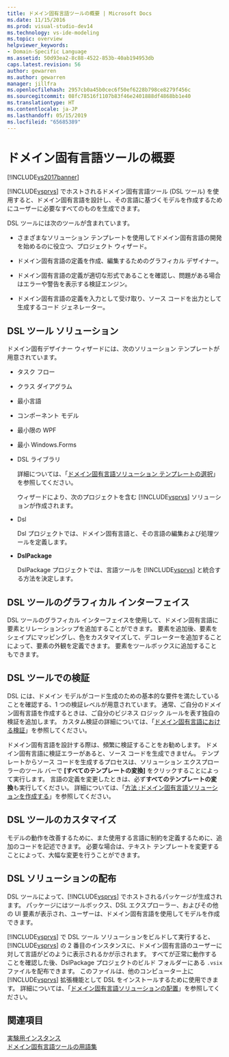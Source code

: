 ```yaml
---
title: ドメイン固有言語ツールの概要 | Microsoft Docs
ms.date: 11/15/2016
ms.prod: visual-studio-dev14
ms.technology: vs-ide-modeling
ms.topic: overview
helpviewer_keywords:
- Domain-Specific Language
ms.assetid: 50d93ea2-8c88-4522-853b-40ab194953db
caps.latest.revision: 56
author: gewarren
ms.author: gewarren
manager: jillfra
ms.openlocfilehash: 2957cb0a45b0cec6f50ef6228b798ce8279f456c
ms.sourcegitcommit: 08fc78516f1107b83f46e2401888df4868bb1e40
ms.translationtype: HT
ms.contentlocale: ja-JP
ms.lasthandoff: 05/15/2019
ms.locfileid: "65685389"
---
```

# <a name="overview-of-domain-specific-language-tools"></a>ドメイン固有言語ツールの概要
[!INCLUDE[vs2017banner](../includes/vs2017banner.md)]

[!INCLUDE[vsprvs](../includes/vsprvs-md.md)] でホストされるドメイン固有言語ツール (DSL ツール) を使用すると、ドメイン固有言語を設計し、その言語に基づくモデルを作成するためにユーザーに必要なすべてのものを生成できます。  
  
 DSL ツールには次のツールが含まれています。  
  
- さまざまなソリューション テンプレートを使用してドメイン固有言語の開発を始めるのに役立つ、プロジェクト ウィザード。  
  
- ドメイン固有言語の定義を作成、編集するためのグラフィカル デザイナー。  
  
- ドメイン固有言語の定義が適切な形式であることを確認し、問題がある場合はエラーや警告を表示する検証エンジン。  
  
- ドメイン固有言語の定義を入力として受け取り、ソース コードを出力として生成するコード ジェネレーター。  
  
## <a name="the-dsl-tools-solution"></a>DSL ツール ソリューション  
 ドメイン固有デザイナー ウィザードには、次のソリューション テンプレートが用意されています。  
  
- タスク フロー  
  
- クラス ダイアグラム  
  
- 最小言語  
  
- コンポーネント モデル  
  
- 最小限の WPF  
  
- 最小 Windows.Forms  
  
- DSL ライブラリ  
  
  詳細については、「[ドメイン固有言語ソリューション テンプレートの選択](../modeling/choosing-a-domain-specific-language-solution-template.md)」を参照してください。  
  
  ウィザードにより、次のプロジェクトを含む [!INCLUDE[vsprvs](../includes/vsprvs-md.md)] ソリューションが作成されます。  
  
- Dsl  
  
   Dsl プロジェクトでは、ドメイン固有言語と、その言語の編集および処理ツールを定義します。  
  
- **DslPackage**  
  
   DslPackage プロジェクトでは、言語ツールを [!INCLUDE[vsprvs](../includes/vsprvs-md.md)] と統合する方法を決定します。  
  
## <a name="the-dsl-tools-graphical-interface"></a>DSL ツールのグラフィカル インターフェイス  
 DSL ツールのグラフィカル インターフェイスを使用して、ドメイン固有言語に要素とリレーションシップを追加することができます。 要素を追加後、要素をシェイプにマッピングし、色をカスタマイズして、デコレーターを追加することによって、要素の外観を定義できます。 要素をツールボックスに追加することもできます。  
  
## <a name="validation-in-dsl-tools"></a>DSL ツールでの検証  
 DSL には、ドメイン モデルがコード生成のための基本的な要件を満たしていることを確認する、1 つの検証レベルが用意されています。 通常、ご自分のドメイン固有言語を作成するときは、ご自分のビジネス ロジック ルールを表す独自の検証を追加します。 カスタム検証の詳細については、「[ドメイン固有言語における検証](../modeling/validation-in-a-domain-specific-language.md)」を参照してください。  
  
 ドメイン固有言語を設計する際は、頻繁に検証することをお勧めします。 ドメイン固有言語に検証エラーがあると、ソース コードを生成できません。 テンプレートからソース コードを生成するプロセスは、ソリューション エクスプローラーのツール バーで **[すべてのテンプレートの変換]** をクリックすることによって実行します。 言語の定義を変更したときは、必ず**すべてのテンプレートの変換**も実行してください。 詳細については、「[方法 :ドメイン固有言語ソリューションを作成する](../modeling/how-to-create-a-domain-specific-language-solution.md)」を参照してください。  
  
## <a name="customization-of-dsl-tools"></a>DSL ツールのカスタマイズ  
 モデルの動作を改善するために、また使用する言語に制約を定義するために、追加のコードを記述できます。 必要な場合は、テキスト テンプレートを変更することによって、大幅な変更を行うことができます。  
  
## <a name="distributing-your-dsl-solution"></a>DSL ソリューションの配布  
 DSL ツールによって、[!INCLUDE[vsprvs](../includes/vsprvs-md.md)] でホストされるパッケージが生成されます。 パッケージにはツールボックス、DSL エクスプローラー、およびその他の UI 要素が表示され、ユーザーは、ドメイン固有言語を使用してモデルを作成できます。  
  
 [!INCLUDE[vsprvs](../includes/vsprvs-md.md)] で DSL ツール ソリューションをビルドして実行すると、[!INCLUDE[vsprvs](../includes/vsprvs-md.md)] の 2 番目のインスタンスに、ドメイン固有言語のユーザーに対して言語がどのように表示されるかが示されます。 すべてが正常に動作することを確認した後、DslPackage プロジェクトのビルド フォルダーにある `.vsix` ファイルを配布できます。 このファイルは、他のコンピューター上に [!INCLUDE[vsprvs](../includes/vsprvs-md.md)] 拡張機能として DSL をインストールするために使用できます。  詳細については、「[ドメイン固有言語ソリューションの配置](../modeling/deploying-domain-specific-language-solutions.md)」を参照してください。  
  
## <a name="see-also"></a>関連項目  
 [実験用インスタンス](../extensibility/the-experimental-instance.md)   
 [ドメイン固有言語ツールの用語集](https://msdn.microsoft.com/ca5e84cb-a315-465c-be24-76aa3df276aa)
